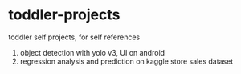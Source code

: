 # toddler-projects
toddler self projects, for self references

1. object detection with yolo v3, UI on android
2. regression analysis and prediction on kaggle store sales dataset 
